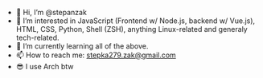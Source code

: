 - 👋 Hi, I’m @stepanzak
- 👀 I’m interested in JavaScript (Frontend w/ Node.js, backend w/ Vue.js), HTML, CSS, Python, Shell (ZSH), anything Linux-related and generaly tech-related.
- 🌱 I’m currently learning all of the above.
- 📫 How to reach me: stepka279.zak@gmail.com
- 😎 I use Arch btw
